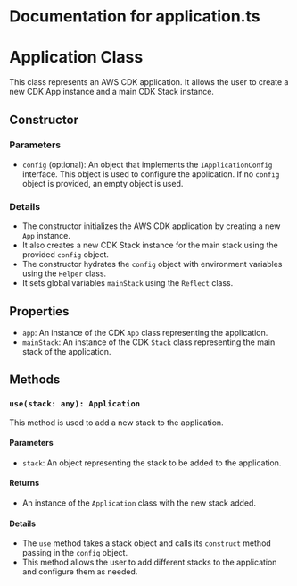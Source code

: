# Documentation for application.ts

# Application Class

This class represents an AWS CDK application. It allows the user to create a new CDK App instance and a main CDK Stack instance.

## Constructor

### Parameters
- `config` (optional): An object that implements the `IApplicationConfig` interface. This object is used to configure the application. If no `config` object is provided, an empty object is used.

### Details
- The constructor initializes the AWS CDK application by creating a new `App` instance.
- It also creates a new CDK Stack instance for the main stack using the provided `config` object.
- The constructor hydrates the `config` object with environment variables using the `Helper` class.
- It sets global variables `mainStack` using the `Reflect` class.

## Properties
- `app`: An instance of the CDK `App` class representing the application.
- `mainStack`: An instance of the CDK `Stack` class representing the main stack of the application.

## Methods

### `use(stack: any): Application`
This method is used to add a new stack to the application.

#### Parameters
- `stack`: An object representing the stack to be added to the application.

#### Returns
- An instance of the `Application` class with the new stack added.

#### Details
- The `use` method takes a stack object and calls its `construct` method passing in the `config` object.
- This method allows the user to add different stacks to the application and configure them as needed.